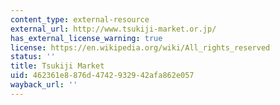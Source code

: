 ```yaml
---
content_type: external-resource
external_url: http://www.tsukiji-market.or.jp/
has_external_license_warning: true
license: https://en.wikipedia.org/wiki/All_rights_reserved
status: ''
title: Tsukiji Market
uid: 462361e8-876d-4742-9329-42afa862e057
wayback_url: ''
---
```

